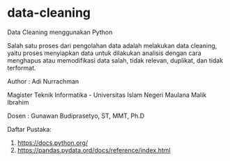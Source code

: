 # data-cleaning
Data Cleaning menggunakan Python

Salah satu proses dari pengolahan data adalah melakukan data cleaning, yaitu proses menyiapkan data untuk dilakukan analisis dengan cara menghapus atau memodifikasi data salah, tidak relevan, duplikat, dan tidak terformat.

Author : Adi Nurrachman

Magister Teknik Informatika - Universitas Islam Negeri Maulana Malik Ibrahim

Dosen : Gunawan Budiprasetyo, ST, MMT, Ph.D

Daftar Pustaka:
1. https://docs.python.org/
2. https://pandas.pydata.ord/docs/reference/index.html
